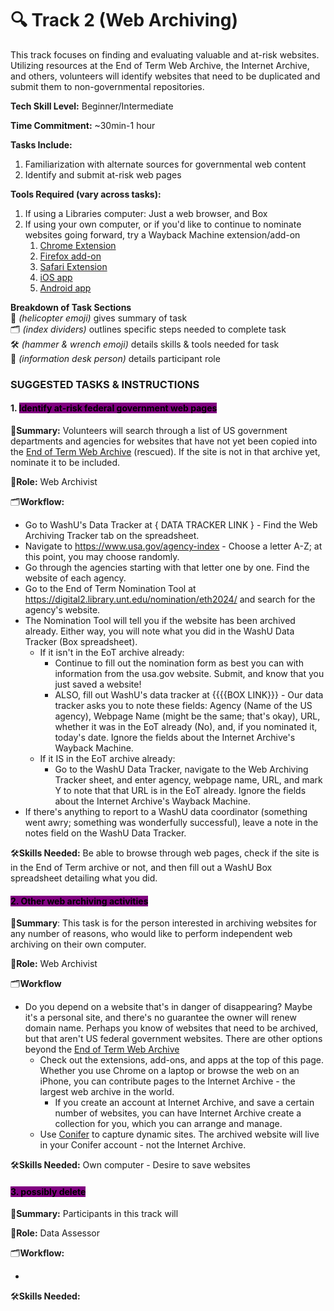 # 🔍 Track 2 (Web Archiving)

This track focuses on finding and evaluating valuable and at-risk websites. Utilizing resources at the End of Term Web Archive, the Internet Archive, and others, volunteers will identify websites that need to be duplicated and submit them to non-governmental repositories.

**Tech Skill Level:** Beginner/Intermediate

**Time Commitment:** ~30min-1 hour

**Tasks Include:**

1. Familiarization with alternate sources for governmental web content
2. Identify and submit at-risk web pages

**Tools Required (vary across tasks):**

1. If using a Libraries computer: Just a web browser, and Box
1. If using your own computer, or if you'd like to continue to nominate websites going forward, try a Wayback Machine extension/add-on
   1. [Chrome Extension](https://chromewebstore.google.com/detail/wayback-machine/fpnmgdkabkmnadcjpehmlllkndpkmiak?pli=1)
   2. [Firefox add-on](https://web.archive.org/web/20230212035050/https://addons.mozilla.org/en-US/firefox/addon/wayback-machine_new/)
   3. [Safari Extension](https://web.archive.org/web/20230212035050/https://apps.apple.com/us/app/wayback-machine/id1472432422)
   4. [iOS app](https://web.archive.org/web/20230212035050/https://itunes.apple.com/us/app/wayback-machine/id1201888313)
   5. [Android app](https://web.archive.org/web/20230212035050/https://play.google.com/store/apps/details?id=com.archive.waybackmachine)


**Breakdown of Task Sections**\
🚁 _(helicopter emoji)_ gives summary of task\
🗂️ _(index dividers)_ outlines specific steps needed to complete task\
🛠️ _(hammer & wrench emoji)_ details skills & tools needed for task\
💁 _(information desk person)_ details participant role

### SUGGESTED TASKS & INSTRUCTIONS

#### 1. <mark style="background-color:purple;">Identify at-risk federal government web pages</mark>

🚁**Summary:** Volunteers will search through a list of US government departments and agencies for websites that have not yet been copied into the [End of Term Web Archive](https://eotarchive.org/) (rescued). If the site is not in that archive yet, nominate it to be included.

💁**Role:** Web Archivist

🗂️**Workflow:**&#x20;
* Go to WashU's Data Tracker at { DATA TRACKER LINK } - Find the Web Archiving Tracker tab on the spreadsheet.
* Navigate to https://www.usa.gov/agency-index - Choose a letter A-Z; at this point, you may choose randomly.
* Go through the agencies starting with that letter one by one. Find the website of each agency.
* Go to the End of Term Nomination Tool at https://digital2.library.unt.edu/nomination/eth2024/ and search for the agency's website.
* The Nomination Tool will tell you if the website has been archived already. Either way, you will note what you did in the WashU Data Tracker (Box spreadsheet). 
  * If it isn't in the EoT archive already:
      * Continue to fill out the nomination form as best you can with information from the usa.gov website. Submit, and know that you just saved a website!
      * ALSO, fill out WashU's data tracker at {{{{BOX LINK}}} - Our data tracker asks you to note these fields: Agency (Name of the US agency), Webpage Name (might be the same; that's okay), URL, whether it was in the EoT already (No), and, if you nominated it, today's date. Ignore the fields about the Internet Archive's Wayback Machine.
  * If it IS in the EoT archive already:
     * Go to the WashU Data Tracker, navigate to the Web Archiving Tracker sheet, and enter agency, webpage name, URL, and mark Y to note that that URL is in the EoT already. Ignore the fields about the Internet Archive's Wayback Machine.
* If there's anything to report to a WashU data coordinator (something went awry; something was wonderfully successful), leave a note in the notes field on the WashU Data Tracker.

🛠️**Skills Needed:** Be able to browse through web pages, check if the site is in the End of Term archive or not, and then fill out a WashU Box spreadsheet detailing what you did. 

#### <mark style="background-color:purple;">2. Other web archiving activities</mark>&#x20;

🚁**Summary**: This task is for the person interested in archiving websites for any number of reasons, who would like to perform independent web archiving on their own computer.

💁**Role:** Web Archivist

🗂️**Workflow**

* Do you depend on a website that's in danger of disappearing? Maybe it's a personal site, and there's no guarantee the owner will renew domain name. Perhaps you know of websites that need to be archived, but that aren't US federal government websites. There are other options beyond the [End of Term Web Archive](https://eotarchive.org/)
  * Check out the extensions, add-ons, and apps at the top of this page. Whether you use Chrome on a laptop or browse the web on an iPhone, you can contribute pages to the Internet Archive - the largest web archive in the world.
    * If you create an account at Internet Archive, and save a certain number of websites, you can have Internet Archive create a collection for you, which you can arrange and manage. 
  * Use [Conifer](https://conifer.rhizome.org/) to capture dynamic sites. The archived website will live in your Conifer account - not the Internet Archive.


🛠️**Skills Needed:** Own computer - Desire to save websites

#### <mark style="background-color:purple;">3. possibly delete</mark>&#x20;

🚁**Summary:** Participants in this track will

💁**Role:** Data Assessor

🗂️**Workflow:**&#x20;

* 

🛠️**Skills Needed:** 
